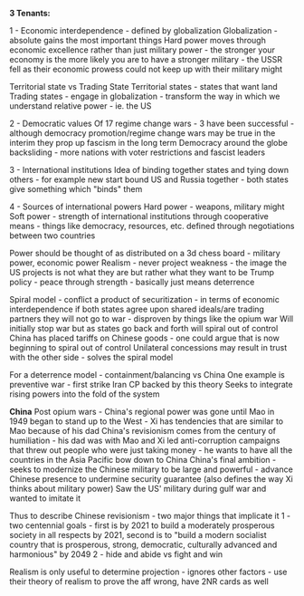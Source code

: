 
**3 Tenants:**

1 - Economic interdependence - defined by globalization
Globalization - absolute gains the most important things
Hard power moves through economic excellence rather than just military power - the stronger your economy is the more likely you are to have a stronger military - the USSR fell as their economic prowess could not keep up with their military might

Territorial state vs Trading State
Territorial states - states that want land
Trading states - engage in globalization - transform the way in which we understand relative power - ie. the US

2 - Democratic values
Of 17 regime change wars - 3 have been successful - although democracy promotion/regime change wars may be true in the interim they prop up fascism in the long term
Democracy around the globe backsliding - more nations with voter restrictions and fascist leaders 

3 - International institutions
Idea of binding together states and tying down others - for example new start bound US and Russia together - both states give something which "binds" them

4 - Sources of international powers
Hard power - weapons, military might
Soft power - strength of international institutions through cooperative means - things like democracy, resources, etc. defined through negotiations between two countries

Power should be thought of as distributed on a 3d chess board - military power, economic power
Realism - never project weakness - the image the US projects is not what they are but rather what they want to be
Trump policy - peace through strength - basically just means deterrence

Spiral model - conflict a product of securitization - in terms of economic interdependence if both states agree upon shared ideals/are trading partners they will not go to war - disproven by things like the opium war
Will initially stop war but as states go back and forth will spiral out of control
China has placed tariffs on Chinese goods - one could argue that is now beginning to spiral out of control
Unilateral concessions may result in trust with the other side - solves the spiral model

For a deterrence model - containment/balancing vs China
One example is preventive war - first strike Iran CP backed by this theory
Seeks to integrate rising powers into the fold of the system

**China**
Post opium wars - China's regional power was gone until Mao in 1949 began to stand up to the West - Xi has tendencies that are similar to Mao because of his dad
China's revisionism comes from the century of humiliation - his dad was with Mao and Xi led anti-corruption campaigns that threw out people who were just taking money - he wants to have all the countries in the Asia Pacific bow down to China
China's final ambition - seeks to modernize the Chinese military to be large and powerful - advance Chinese presence to undermine security guarantee (also defines the way Xi thinks about military power)
Saw the US' military during gulf war and wanted to imitate it

Thus to describe Chinese revisionism - two major things that implicate it
1 - two centennial goals - first is by 2021 to build a moderately prosperous society in all respects by 2021, second is to "build a modern socialist country that is prosperous, strong, democratic, culturally advanced and harmonious" by 2049
2 - hide and abide vs fight and win


Realism is only useful to determine projection - ignores other factors - use their theory of realism to prove the aff wrong, have 2NR cards as well